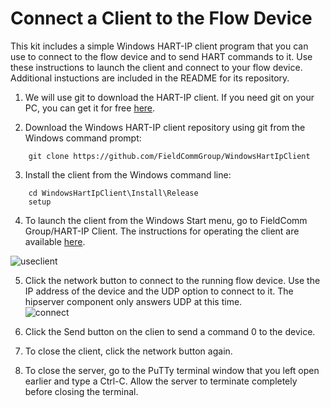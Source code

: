 # Connect a Client to the Flow Device

This kit includes a simple Windows HART-IP client program that you can use to connect to the flow device and to send HART commands to it.  Use these instructions to launch the client and connect to your flow device.  Additional instuctions are included in the README for its repository.

1. We will use git to download the HART-IP client.  If you need git on your PC, you can get it for free [here](https://gitforwindows.org/).

2. Download the Windows HART-IP client repository using git from the Windows command prompt:
```
    git clone https://github.com/FieldCommGroup/WindowsHartIpClient
```

3. Install the client from the Windows command line:
```
    cd WindowsHartIpClient\Install\Release
    setup
```

4. To launch the client from the Windows Start menu, go to FieldComm Group/HART-IP Client.  The instructions for operating the client are available [here](https://github.com/FieldCommGroup/WindowsHartIpClient).

![useclient]()

5. Click the network button to connect to the running flow device.  Use the IP address of the device and the UDP option to connect to it.  The hipserver component only answers UDP at this time.  
![connect]()

6.  Click the Send button on the clien to send a command 0 to the device.

7. To close the client, click the network button again.

8.  To close the server, go to the PuTTy terminal window that you left open earlier and type a Ctrl-C.  Allow the server to terminate completely before closing the terminal.